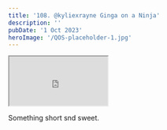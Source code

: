 ```yaml
---
title: '108. @kyliexrayne Ginga on a Ninja'
description: ''
pubDate: '1 Oct 2023'
heroImage: '/QOS-placeholder-1.jpg'
---
```

<iframe src="https://drive.google.com/file/d/1lJZuaFVeyqHLlyN5cB-QM-OQaAMzBQ5G/preview" width="200" height="100" allow="autoplay" allowfullscreen="allowfullscreen"></iframe>

Something short snd sweet.